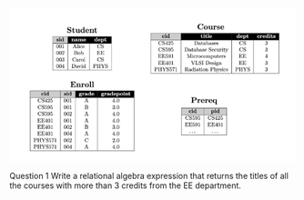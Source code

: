 ![Homework Table](homework_4/images/tables.png)

Question 1 
Write a relational algebra expression that returns the titles of all the courses with more than 3 credits from the EE department. 